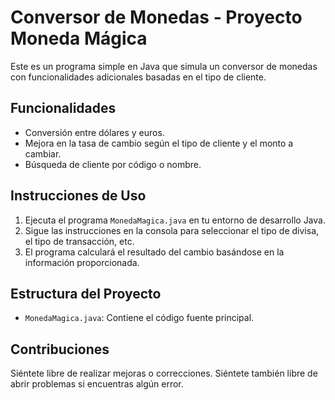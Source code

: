 # Conversor de Monedas - Proyecto Moneda Mágica

Este es un programa simple en Java que simula un conversor de monedas con funcionalidades adicionales basadas en el tipo de cliente.

## Funcionalidades

- Conversión entre dólares y euros.
- Mejora en la tasa de cambio según el tipo de cliente y el monto a cambiar.
- Búsqueda de cliente por código o nombre.

## Instrucciones de Uso

1. Ejecuta el programa `MonedaMagica.java` en tu entorno de desarrollo Java.
2. Sigue las instrucciones en la consola para seleccionar el tipo de divisa, el tipo de transacción, etc.
3. El programa calculará el resultado del cambio basándose en la información proporcionada.

## Estructura del Proyecto

- `MonedaMagica.java`: Contiene el código fuente principal.

## Contribuciones

Siéntete libre de realizar mejoras o correcciones. Siéntete también libre de abrir problemas si encuentras algún error.




